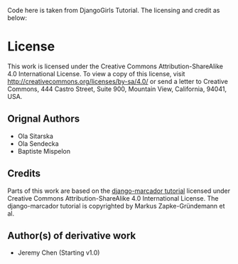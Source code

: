 Code here is taken from DjangoGirls Tutorial. The licensing and credit as below:

# License

This work is licensed under the Creative Commons Attribution-ShareAlike 4.0
International License. To view a copy of this license, visit
http://creativecommons.org/licenses/by-sa/4.0/ or send a letter to Creative
Commons, 444 Castro Street, Suite 900, Mountain View, California, 94041, USA.

## Orignal Authors

- Ola Sitarska
- Ola Sendecka
- Baptiste Mispelon

## Credits

Parts of this work are based on the [django-marcador
tutorial](http://django-marcador.keimlink.de/) licensed under Creative Commons
Attribution-ShareAlike 4.0 International License. The django-marcador tutorial
is copyrighted by Markus Zapke-Gründemann et al.

## Author(s) of derivative work

- Jeremy Chen (Starting v1.0)
